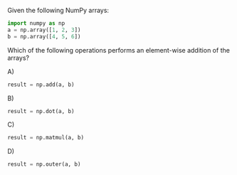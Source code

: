 Given the following NumPy arrays:

```python
import numpy as np
a = np.array([1, 2, 3])
b = np.array([4, 5, 6])
```

Which of the following operations performs an element-wise addition of the arrays?

A) 
```python
result = np.add(a, b)
```

B) 
```python
result = np.dot(a, b)
```

C) 
```python
result = np.matmul(a, b)
```

D) 
```python
result = np.outer(a, b)
```

<!-- Answer: A) -->